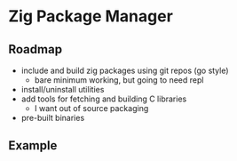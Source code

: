 # Zig Package Manager

## Roadmap

- include and build zig packages using git repos (go style)
	- bare minimum working, but going to need repl
- install/uninstall utilities
- add tools for fetching and building C libraries
	- I want out of source packaging
- pre-built binaries

## Example
